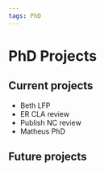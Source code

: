 ```yaml
---
tags: PhD
---
```


# PhD Projects

## Current projects

- Beth LFP
- ER CLA review
- Publish NC review
- Matheus PhD

## Future projects